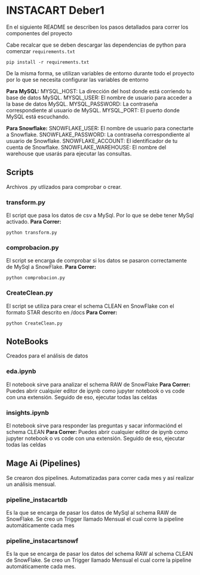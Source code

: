 # INSTACART Deber1
En el siguiente README se describen los pasos detallados para correr los componentes del proyecto

Cabe recalcar que se deben descargar las dependencias de python para comenzar ```requirements.txt```

    pip install -r requirements.txt

De la misma forma, se utilizan variables de entorno durante todo el proyecto por lo que se necesita configurar las variables de entorno

**Para MySQL:**
MYSQL_HOST: La dirección del host donde está corriendo tu base de datos MySQL.
MYSQL_USER: El nombre de usuario para acceder a la base de datos MySQL.
MYSQL_PASSWORD: La contraseña correspondiente al usuario de MySQL.
MYSQL_PORT: El puerto donde MySQL está escuchando.

**Para Snowflake:**
SNOWFLAKE_USER: El nombre de usuario para conectarte a Snowflake.
SNOWFLAKE_PASSWORD: La contraseña correspondiente al usuario de Snowflake.
SNOWFLAKE_ACCOUNT: El identificador de tu cuenta de Snowflake.
SNOWFLAKE_WAREHOUSE: El nombre del warehouse que usarás para ejecutar las consultas.



## Scripts
Archivos .py utlizados para comprobar o crear.
### transform.py
El script que pasa los datos de csv a MySql. Por lo que se debe tener MySql activado.
**Para Correr:**

    python transform.py

### comprobacion.py
El script se encarga de comprobar si los datos se pasaron correctamente de MySql a SnowFlake.
**Para Correr:**

    python comprobacion.py

### CreateClean.py
El script se utiliza para crear el schema CLEAN en SnowFlake con el formato STAR descrito en /docs
**Para Correr:**

    python CreateClean.py

## NoteBooks
Creados para el análisis de datos
### eda.ipynb
El notebook sirve para analizar el schema RAW de SnowFlake
**Para Correr:** Puedes abrir cualquier editor de ipynb como jupyter notebook o vs code con una extensión. Seguido de eso, ejecutar todas las celdas
### insights.ipynb
El notebook sirve para responder las preguntas y sacar informaciónd el schema CLEAN
**Para Correr:** Puedes abrir cualquier editor de ipynb como jupyter notebook o vs code con una extensión. Seguido de eso, ejecutar todas las celdas

## Mage Ai (Pipelines)
Se crearon dos pipelines. Automatizadas para correr cada mes y así realizar un análisis mensual.
### pipeline_instacartdb
Es la que se encarga de pasar los datos de MySql al schema RAW de SnowFlake. Se creo un Trigger llamado Mensual el cual corre la pipeline automáticamente cada mes
### pipeline_instacartsnowf
Es la que se encarga de pasar los datos del schema RAW al schema CLEAN de SnowFlake. Se creo un Trigger llamado Mensual el cual corre la pipeline automáticamente cada mes.
